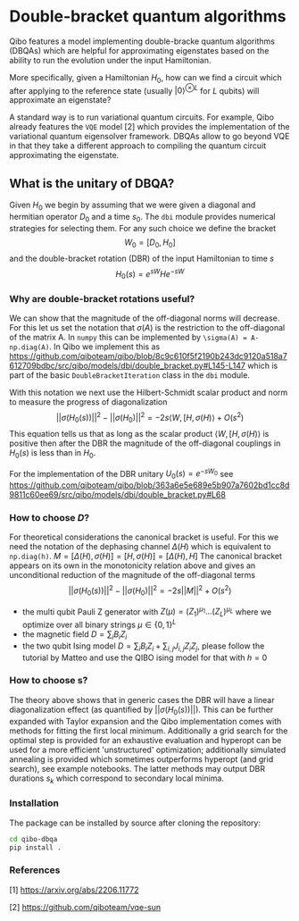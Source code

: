 # Double-bracket quantum algorithms

Qibo features a model implementing double-bracke quantum algorithms (DBQAs) which are helpful for approximating eigenstates based on the ability to run the evolution under the input Hamiltonian.

More specifically, given a Hamiltonian $H_0$, how can we find a circuit which after applying to the reference state (usually $|0\rangle^{\otimes L}$ for $L$ qubits) will approximate an eigenstate?

A standard way is to run variational quantum circuits. For example, Qibo already features  the `VQE` model [2] which provides the implementation of the variational quantum eigensolver framework.
DBQAs allow to go beyond VQE in that they take a different approach to compiling the quantum circuit approximating the eigenstate.

## What is the unitary of DBQA?

Given $H_0$ we begin by assuming that we were given a diagonal and hermitian operator $D_0$ and a time $s_0$.
The `dbi` module provides numerical strategies for selecting them.
For any such choice we define the bracket
$$ W_0 = [D_0, H_0]$$
and the double-bracket rotation (DBR) of the input Hamiltonian to time $s$
$$H_0(s) = e^{sW} H e^{- s W}$$

### Why are double-bracket rotations useful?
We can show that the magnitude of the off-diagonal norms will decrease.
For this let us set the notation that $\sigma(A)$ is the restriction to the off-diagonal of the matrix A.
In `numpy` this can be implemented by `\sigma(A) = A-np.diag(A)`. In Qibo we implement this as
https://github.com/qiboteam/qibo/blob/8c9c610f5f2190b243dc9120a518a7612709bdbc/src/qibo/models/dbi/double_bracket.py#L145-L147
which is part of the basic `DoubleBracketIteration` class in the `dbi` module.

With this notation we next use the Hilbert-Schmidt scalar product and norm to measure the progress of diagonalization
 $$||\sigma(H_0(s))||^2- ||\sigma (H_0 )||^2= -2s \langle W, [H,\sigma(H)\rangle+O(s^2)$$
This equation tells us that as long as the scalar product $\langle W, [H,\sigma(H)\rangle$ is positive then after the DBR the magnitude of the off-diagonal couplings in $H_0(s)$ is less than in $H_0$.

For the implementation of the DBR unitary $U_0(s) = e^{-s W_0}$ see
https://github.com/qiboteam/qibo/blob/363a6e5e689e5b907a7602bd1cc8d9811c60ee69/src/qibo/models/dbi/double_bracket.py#L68

### How to choose $D$?

For theoretical considerations the canonical bracket is useful.
For this we need the notation of the dephasing channel $\Delta(H)$ which is equivalent to `np.diag(h)`.
 $M = [\Delta(H),\sigma(H)]= [H,\sigma(H)]= [\Delta(H),H]$
 The canonical bracket appears on its own in the monotonicity relation above and gives an unconditional reduction of the magnitude of the off-diagonal terms
 $$||\sigma(H_0(s))||^2- ||\sigma (H_0 )||^2= -2s ||M||^2+O(s^2)$$
- the multi qubit Pauli Z generator with $Z(\mu) = (Z_1)^{\mu_1}\ldots (Z_L)^{\mu_L}$ where we optimize over all binary strings $\mu\in \{0,1\}^L$
- the magnetic field $D = \sum_i B_i Z_i$
- the two qubit Ising model $D  = \sum_i B_i Z_i + \sum_{i,j} J_{i,j} Z_i Z_j$, please follow the tutorial by Matteo and use the QIBO ising model for that with $h=0$


### How to choose s?

The theory above shows that in generic cases the DBR will have a linear diagonalization effect (as quantified by $||\sigma(H_0(s))||$).
This can be further expanded with Taylor expansion and the Qibo implementation comes with methods for fitting the first local minimum.
Additionally a grid search for the optimal step is provided for an exhaustive evaluation and hyperopt can be used for a more efficient 'unstructured' optimization; additionally simulated annealing is provided which sometimes outperforms hyperopt (and grid search), see example notebooks.
The latter methods may output DBR durations $s_k$ which correspond to secondary local minima.



### Installation

The package can be installed by source after cloning the repository:

```bash
cd qibo-dbqa
pip install .
```

### References

[1] https://arxiv.org/abs/2206.11772

[2] https://github.com/qiboteam/vqe-sun

